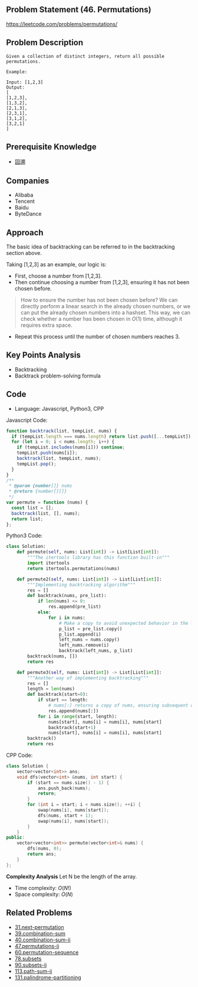 ## Problem Statement (46. Permutations)

https://leetcode.com/problems/permutations/

## Problem Description

```
Given a collection of distinct integers, return all possible permutations.

Example:

Input: [1,2,3]
Output:
[
[1,2,3],
[1,3,2],
[2,1,3],
[2,3,1],
[3,1,2],
[3,2,1]
]

```

## Prerequisite Knowledge

- [回溯](https://github.com/azl397985856/leetcode/blob/master/thinkings/backtrack.md)

## Companies

- Alibaba
- Tencent
- Baidu
- ByteDance

## Approach

The basic idea of backtracking can be referred to in the backtracking section above.

Taking [1,2,3] as an example, our logic is:

- First, choose a number from [1,2,3].
- Then continue choosing a number from [1,2,3], ensuring it has not been chosen before.

> How to ensure the number has not been chosen before? We can directly perform a linear search in the already chosen numbers, or we can put the already chosen numbers into a hashset. This way, we can check whether a number has been chosen in $O(1)$ time, although it requires extra space.

- Repeat this process until the number of chosen numbers reaches 3.

## Key Points Analysis

- Backtracking
- Backtrack problem-solving formula

## Code

- Language: Javascript, Python3, CPP

Javascript Code:

```js
function backtrack(list, tempList, nums) {
  if (tempList.length === nums.length) return list.push([...tempList]);
  for (let i = 0; i < nums.length; i++) {
    if (tempList.includes(nums[i])) continue;
    tempList.push(nums[i]);
    backtrack(list, tempList, nums);
    tempList.pop();
  }
}
/**
 * @param {number[]} nums
 * @return {number[][]}
 */
var permute = function (nums) {
  const list = [];
  backtrack(list, [], nums);
  return list;
};
```

Python3 Code:

```Python
class Solution:
    def permute(self, nums: List[int]) -> List[List[int]]:
        """The itertools library has this function built-in"""
        import itertools
        return itertools.permutations(nums)

    def permute2(self, nums: List[int]) -> List[List[int]]:
        """Implementing backtracking algorithm"""
        res = []
        def backtrack(nums, pre_list):
            if len(nums) <= 0:
                res.append(pre_list)
            else:
                for i in nums:
                    # Make a copy to avoid unexpected behavior in the loop
                    p_list = pre_list.copy()
                    p_list.append(i)
                    left_nums = nums.copy()
                    left_nums.remove(i)
                    backtrack(left_nums, p_list)
        backtrack(nums, [])
        return res

    def permute3(self, nums: List[int]) -> List[List[int]]:
        """Another way of implementing backtracking"""
        res = []
        length = len(nums)
        def backtrack(start=0):
            if start == length:
                # nums[:] returns a copy of nums, ensuring subsequent operations won't affect known solutions
                res.append(nums[:])
            for i in range(start, length):
                nums[start], nums[i] = nums[i], nums[start]
                backtrack(start+1)
                nums[start], nums[i] = nums[i], nums[start]
        backtrack()
        return res

```

CPP Code:

```cpp
class Solution {
    vector<vector<int>> ans;
    void dfs(vector<int> &nums, int start) {
        if (start == nums.size() - 1) {
            ans.push_back(nums);
            return;
        }
        for (int i = start; i < nums.size(); ++i) {
            swap(nums[i], nums[start]);
            dfs(nums, start + 1);
            swap(nums[i], nums[start]);
        }
    }
public:
    vector<vector<int>> permute(vector<int>& nums) {
        dfs(nums, 0);
        return ans;
    }
};
```

**Complexity Analysis**
Let N be the length of the array.

- Time complexity: $O(N!)$
- Space complexity: $O(N)$

## Related Problems

- [31.next-permutation](./31.next-permutation.md)
- [39.combination-sum](./39.combination-sum.md)
- [40.combination-sum-ii](./40.combination-sum-ii.md)
- [47.permutations-ii](./47.permutations-ii.md)
- [60.permutation-sequence](./60.permutation-sequence.md)
- [78.subsets](./78.subsets.md)
- [90.subsets-ii](./90.subsets-ii.md)
- [113.path-sum-ii](./113.path-sum-ii.md)
- [131.palindrome-partitioning](./131.palindrome-partitioning.md)
